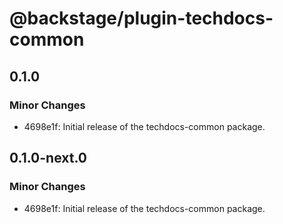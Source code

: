 # @backstage/plugin-techdocs-common

## 0.1.0

### Minor Changes

- 4698e1f: Initial release of the techdocs-common package.

## 0.1.0-next.0

### Minor Changes

- 4698e1f: Initial release of the techdocs-common package.

